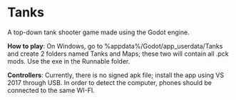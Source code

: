 # Tanks
A top-down tank shooter game made using the Godot engine.

**How to play**: 
On Windows, go to %appdata%/Godot/app_userdata/Tanks and create 2 folders named Tanks and Maps; these two will contain all .pck mods.
Use the exe in the Runnable folder.

**Controllers**: 
Currently, there is no signed apk file; install the app using VS 2017 through USB.
In order to detect the computer, phones should be connected to the same WI-FI.
